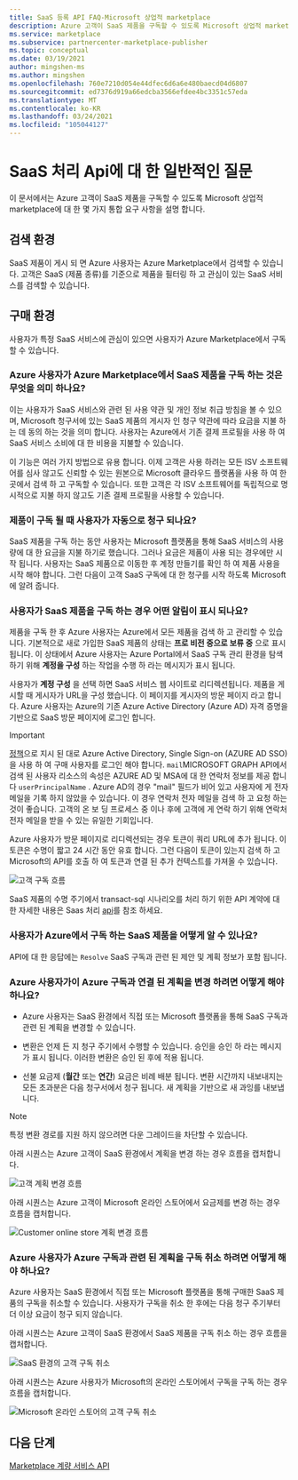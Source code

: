 ```yaml
---
title: SaaS 등록 API FAQ-Microsoft 상업적 marketplace
description: Azure 고객이 SaaS 제품을 구독할 수 있도록 Microsoft 상업적 marketplace에 대 한 몇 가지 통합 요구 사항에 대해 알아봅니다.
ms.service: marketplace
ms.subservice: partnercenter-marketplace-publisher
ms.topic: conceptual
ms.date: 03/19/2021
author: mingshen-ms
ms.author: mingshen
ms.openlocfilehash: 760e7210d054e44dfec6d6a6e480baecd04d6807
ms.sourcegitcommit: ed7376d919a66edcba3566efdee4bc3351c57eda
ms.translationtype: MT
ms.contentlocale: ko-KR
ms.lasthandoff: 03/24/2021
ms.locfileid: "105044127"
---
```

# <a name="common-questions-about-saas-fulfillment-apis"></a>SaaS 처리 Api에 대 한 일반적인 질문

이 문서에서는 Azure 고객이 SaaS 제품을 구독할 수 있도록 Microsoft 상업적 marketplace에 대 한 몇 가지 통합 요구 사항을 설명 합니다.

## <a name="discovery-experience"></a>검색 환경

SaaS 제품이 게시 되 면 Azure 사용자는 Azure Marketplace에서 검색할 수 있습니다. 고객은 SaaS (제품 종류)를 기준으로 제품을 필터링 하 고 관심이 있는 SaaS 서비스를 검색할 수 있습니다.

## <a name="purchase-experience"></a>구매 환경

사용자가 특정 SaaS 서비스에 관심이 있으면 사용자가 Azure Marketplace에서 구독할 수 있습니다.

### <a name="what-does-it-mean-for-an-azure-user-to-subscribe-to-a-saas-offer-in-azure-marketplace"></a>Azure 사용자가 Azure Marketplace에서 SaaS 제품을 구독 하는 것은 무엇을 의미 하나요?

이는 사용자가 SaaS 서비스와 관련 된 사용 약관 및 개인 정보 취급 방침을 볼 수 있으며, Microsoft 청구서에 있는 SaaS 제품의 게시자 인 청구 약관에 따라 요금을 지불 하는 데 동의 하는 것을 의미 합니다. 사용자는 Azure에서 기존 결제 프로필을 사용 하 여 SaaS 서비스 소비에 대 한 비용을 지불할 수 있습니다.

이 기능은 여러 가지 방법으로 유용 합니다. 이제 고객은 사용 하려는 모든 ISV 소프트웨어를 심사 않고도 신뢰할 수 있는 원본으로 Microsoft 클라우드 플랫폼을 사용 하 여 한 곳에서 검색 하 고 구독할 수 있습니다. 또한 고객은 각 ISV 소프트웨어를 독립적으로 명시적으로 지불 하지 않고도 기존 결제 프로필을 사용할 수 있습니다.

### <a name="is-the-user-charged-automatically-when-the-offer-is-subscribed"></a>제품이 구독 될 때 사용자가 자동으로 청구 되나요?

SaaS 제품을 구독 하는 동안 사용자는 Microsoft 플랫폼을 통해 SaaS 서비스의 사용량에 대 한 요금을 지불 하기로 했습니다. 그러나 요금은 제품이 사용 되는 경우에만 시작 됩니다. 사용자는 SaaS 제품으로 이동한 후 계정 만들기를 확인 하 여 제품 사용을 시작 해야 합니다. 그런 다음이 고객 SaaS 구독에 대 한 청구를 시작 하도록 Microsoft에 알려 줍니다.

### <a name="how-are-you-notified-when-a-user-subscribes-to-your-saas-offer"></a>사용자가 SaaS 제품을 구독 하는 경우 어떤 알림이 표시 되나요?

제품을 구독 한 후 Azure 사용자는 Azure에서 모든 제품을 검색 하 고 관리할 수 있습니다. 기본적으로 새로 가입한 SaaS 제품의 상태는 **프로 비전 중으로 보류 중** 으로 표시 됩니다. 이 상태에서 Azure 사용자는 Azure Portal에서 SaaS 구독 관리 환경을 탐색 하기 위해 **계정을 구성** 하는 작업을 수행 하 라는 메시지가 표시 됩니다.

사용자가 **계정 구성** 을 선택 하면 SaaS 서비스 웹 사이트로 리디렉션됩니다. 제품을 게시할 때 게시자가 URL을 구성 했습니다. 이 페이지를 게시자의 방문 페이지 라고 합니다. Azure 사용자는 Azure의 기존 Azure Active Directory (Azure AD) 자격 증명을 기반으로 SaaS 방문 페이지에 로그인 합니다.

> [!IMPORTANT]
> [정책](/legal/marketplace/certification-policies?context=/azure/marketplace/context/context)으로 지시 된 대로 Azure Active Directory, Single Sign-on (AZURE AD SSO)을 사용 하 여 구매 사용자를 로그인 해야 합니다. `mail`MICROSOFT GRAPH API에서 검색 된 사용자 리소스의 속성은 AZURE AD 및 MSA에 대 한 연락처 정보를 제공 합니다 `userPrincipalName` . Azure AD의 경우 "mail" 필드가 비어 있고 사용자에 게 전자 메일을 기록 하지 않았을 수 있습니다. 이 경우 연락처 전자 메일을 검색 하 고 요청 하는 것이 좋습니다. 고객의 온 보 딩 프로세스 중 이나 후에 고객에 게 연락 하기 위해 연락처 전자 메일을 받을 수 있는 유일한 기회입니다.

Azure 사용자가 방문 페이지로 리디렉션되는 경우 토큰이 쿼리 URL에 추가 됩니다. 이 토큰은 수명이 짧고 24 시간 동안 유효 합니다. 그런 다음이 토큰이 있는지 검색 하 고 Microsoft의 API를 호출 하 여 토큰과 연결 된 추가 컨텍스트를 가져올 수 있습니다.

![고객 구독 흐름](media/saas-metering-service-integration-flow-a.png)

SaaS 제품의 수명 주기에서 transact-sql 시나리오를 처리 하기 위한 API 계약에 대 한 자세한 내용은 Saas 처리 [api](pc-saas-fulfillment-api-v2.md)를 참조 하세요.

### <a name="how-do-you-know-the-saas-offer-to-which-the-user-subscribes-in-azure"></a>사용자가 Azure에서 구독 하는 SaaS 제품을 어떻게 알 수 있나요?

API에 대 한 응답에는 `Resolve` SaaS 구독과 관련 된 제안 및 계획 정보가 포함 됩니다.

### <a name="how-can-the-azure-user-change-the-plan-associated-with-this-azure-subscription"></a>Azure 사용자가이 Azure 구독과 연결 된 계획을 변경 하려면 어떻게 해야 하나요?

* Azure 사용자는 SaaS 환경에서 직접 또는 Microsoft 플랫폼을 통해 SaaS 구독과 관련 된 계획을 변경할 수 있습니다.

* 변환은 언제 든 지 청구 주기에서 수행할 수 있습니다. 승인을 승인 하 라는 메시지가 표시 됩니다. 이러한 변환은 승인 된 후에 적용 됩니다.

* 선불 요금제 (**월간** 또는 **연간**) 요금은 비례 배분 됩니다. 변환 시간까지 내보내지는 모든 초과분은 다음 청구서에서 청구 됩니다. 새 계획을 기반으로 새 과잉를 내보냅니다.

>[!Note]
>특정 변환 경로를 지원 하지 않으려면 다운 그레이드을 차단할 수 있습니다.

아래 시퀀스는 Azure 고객이 SaaS 환경에서 계획을 변경 하는 경우 흐름을 캡처합니다.

![고객 계획 변경 흐름](media/saas-metering-service-integration-flow-b.png)

아래 시퀀스는 Azure 고객이 Microsoft 온라인 스토어에서 요금제를 변경 하는 경우 흐름을 캡처합니다.

![Customer online store 계획 변경 흐름](media/saas-metering-service-integration-flow-c.png)

### <a name="how-can-the-azure-user-unsubscribe-from-the-plan-associated-with-azure-subscription"></a>Azure 사용자가 Azure 구독과 관련 된 계획을 구독 취소 하려면 어떻게 해야 하나요?

Azure 사용자는 SaaS 환경에서 직접 또는 Microsoft 플랫폼을 통해 구매한 SaaS 제품의 구독을 취소할 수 있습니다. 사용자가 구독을 취소 한 후에는 다음 청구 주기부터 더 이상 요금이 청구 되지 않습니다.

아래 시퀀스는 Azure 고객이 SaaS 환경에서 SaaS 제품을 구독 취소 하는 경우 흐름을 캡처합니다.

![SaaS 환경의 고객 구독 취소](media/saas-metering-service-integration-flow-d.png)

아래 시퀀스는 Azure 사용자가 Microsoft의 온라인 스토어에서 구독을 구독 하는 경우 흐름을 캡처합니다.

![Microsoft 온라인 스토어의 고객 구독 취소](media/saas-metering-service-integration-flow-e.png)

## <a name="next-steps"></a>다음 단계

[Marketplace 계량 서비스 API](./marketplace-metering-service-apis.md)
